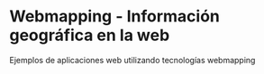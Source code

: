 # Webmapping - Información geográfica en la web
Ejemplos de aplicaciones web utilizando tecnologías webmapping
